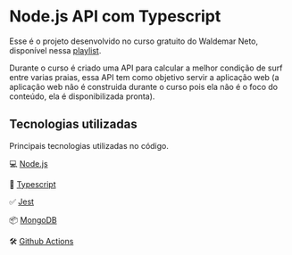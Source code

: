 # Node.js API com Typescript

Esse é o projeto desenvolvido no curso gratuito do Waldemar Neto, disponível nessa [playlist](https://www.youtube.com/watch?v=W2ld5xRS3cY&list=PLz_YTBuxtxt6_Zf1h-qzNsvVt46H8ziKh).

Durante o curso é criado uma API para calcular a melhor condição de surf entre varias praias, essa API tem como objetivo servir a aplicação web (a aplicação web não é construida durante o curso pois ela não é o foco do conteúdo, ela é disponibilizada pronta).


## Tecnologias utilizadas

Principais tecnologias utilizadas no código.

💻 [Node.js](https://nodejs.org/)

🧰 [Typescript](https://www.typescriptlang.org/)

✅ [Jest](https://jestjs.io/)

📦 [MongoDB](https://www.mongodb.com/)

🛠 [Github Actions](https://github.com/features/actions)
